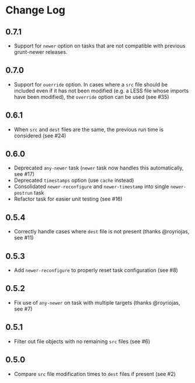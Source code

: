 # Change Log

## 0.7.1

 * Support for `newer` option on tasks that are not compatible with previous grunt-newer releases.

## 0.7.0

 * Support for `override` option.  In cases where a `src` file should be included even if it has not been modified (e.g. a LESS file whose imports have been modified), the `override` option can be used (see #35)

## 0.6.1

 * When `src` and `dest` files are the same, the previous run time is considered (see #24)

## 0.6.0

 * Deprecated `any-newer` task (`newer` task now handles this automatically, see #17)
 * Deprecated `timestamps` option (use `cache` instead)
 * Consolidated `newer-reconfigure` and `newer-timestamp` into single `newer-postrun` task
 * Refactor task for easier unit testing (see #16)

## 0.5.4

 * Correctly handle cases where `dest` file is not present (thanks @royriojas, see #11)

## 0.5.3

 * Add `newer-reconfigure` to properly reset task configuration (see #8)

## 0.5.2

 * Fix use of `any-newer` on task with multiple targets (thanks @royriojas, see #7)

## 0.5.1

 * Filter out file objects with no remaining `src` files (see #6)

## 0.5.0

 * Compare `src` file modification times to `dest` files if present (see #2)
